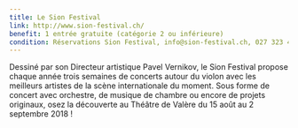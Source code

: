 ```yaml
---
title: Le Sion Festival
link: http://www.sion-festival.ch/
benefit: 1 entrée gratuite (catégorie 2 ou inférieure)
condition: Réservations Sion Festival, info@sion-festival.ch, 027 323 43 17 Directement sur place les soirs de concerts (Valeur CHF 30.- à 80.-)
---
```


Dessiné par son Directeur
artistique Pavel Vernikov, le
Sion Festival propose chaque
année trois semaines de concerts
autour du violon avec les
meilleurs artistes de la scène
internationale du moment.
Sous forme de concert avec
orchestre, de musique de
chambre ou encore de projets
originaux, osez la découverte
au Théâtre de Valère du 15
août au 2 septembre 2018 !
